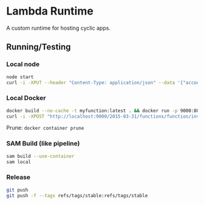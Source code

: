 # Lambda Runtime

A custom runtime for hosting cyclic apps.

## Running/Testing

### Local node

```sh
node start
curl -i -XPUT --header "Content-Type: application/json" --data '{"account":"xyz"}' https://localhost:3000
```

### Local Docker

```sh
docker build --no-cache -t myfunction:latest . && docker run -p 9000:8080 myfunction:latest
curl -i -XPOST "http://localhost:9000/2015-03-31/functions/function/invocations" -d @../lambda-runtime/sample-event.json
```

Prune: `docker container prune`

### SAM Build (like pipeline)

```sh
sam build --use-container
sam local
```

### Release

```sh
git push
git push -f --tags refs/tags/stable:refs/tags/stable
```
